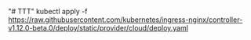 "# TTT" 
kubectl apply -f https://raw.githubusercontent.com/kubernetes/ingress-nginx/controller-v1.12.0-beta.0/deploy/static/provider/cloud/deploy.yaml
